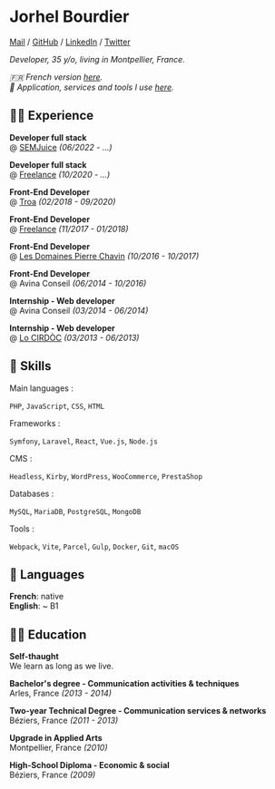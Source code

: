 # Jorhel Bourdier

[Mail](mailto:contact@lehroj.xyz) / [GitHub](https://github.com/lehrojxyz) / [LinkedIn](https://linkedin.com/in/lehrojxyz) / [Twitter](https://twitter.com/lehrojxyz)

_Developer, 35 y/o, living in Montpellier, France._

_🇫🇷 French version [here](https://lehrojxyz.github.io/resume)._
<br>
_🔨 Application, services and tools I use [here](https://lehrojxyz.github.io/uses)._

## 👨‍💻 Experience

**Developer full stack**
<br>
@ [SEMJuice](https://semjuice.com) _(06/2022 - ...)_

**Developer full stack**
<br>
@ [Freelance](https://lehroj.xyz) _(10/2020 - ...)_

**Front-End Developer**
<br>
@ [Troa](https://troa.fr) _(02/2018 - 09/2020)_

**Front-End Developer**
<br>
@ [Freelance](https://lehroj.xyz) _(11/2017 - 01/2018)_

**Front-End Developer**
<br>
@ [Les Domaines Pierre Chavin](https://pierre-chavin.com) _(10/2016 - 10/2017)_

**Front-End Developer**
<br>
@ Avina Conseil _(06/2014 - 10/2016)_

**Internship - Web developer**
<br>
@ Avina Conseil _(03/2014 - 06/2014)_

**Internship - Web developer**
<br>
@ [Lo CIRDÒC](https://oc-cultura.eu) _(03/2013 - 06/2013)_

## 💎 Skills

Main languages :

`PHP`, `JavaScript`, `CSS`, `HTML`

Frameworks :

`Symfony`, `Laravel`, `React`, `Vue.js`, `Node.js`

CMS :

`Headless`, `Kirby`, `WordPress`, `WooCommerce`, `PrestaShop`

Databases :

`MySQL`, `MariaDB`, `PostgreSQL`, `MongoDB`

Tools :

`Webpack`, `Vite`, `Parcel`, `Gulp`, `Docker`, `Git`, `macOS`

## 💬 Languages

**French**: native
<br>
**English**: ~ B1

## 👨‍🎓 Education

**Self-thaught**
<br>
We learn as long as we live.

**Bachelor's degree - Communication activities & techniques**
<br>
Arles, France _(2013 - 2014)_

**Two-year Technical Degree - Communication services & networks**
<br>
Béziers, France _(2011 - 2013)_

**Upgrade in Applied Arts**
<br>
Montpellier, France _(2010)_

**High-School Diploma - Economic & social**
<br>
Béziers, France _(2009)_
